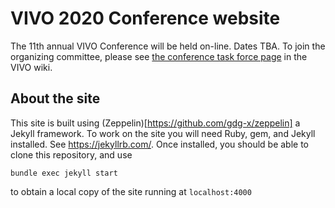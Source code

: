 # VIVO 2020 Conference website

The 11th annual VIVO Conference will be held on-line.  Dates TBA.  To join the organizing committee, please see [the conference task force page](https://wiki.lyrasis.org/display/VIVO/VIVO+Conference+2020+Task+Force) in the VIVO wiki.

## About the site

This site is built using (Zeppelin)[https://github.com/gdg-x/zeppelin] a Jekyll framework.  To work on the site you will need Ruby, gem, and Jekyll installed.  See https://jekyllrb.com/.  Once installed, you should be able to clone this repository, and use

    bundle exec jekyll start
    
to obtain a local copy of the site running at `localhost:4000`
